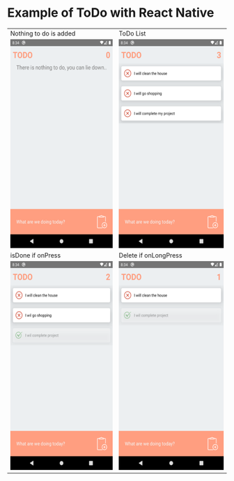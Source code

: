 #  Example of ToDo with React Native

<table>
  <tr>
    <td>Nothing to do is added</td>
     <td>ToDo List</td>
  </tr>
  <tr>
    <td><img src="src/screenshots/noToDo.png" width=270 height=480></td>
    <td><img src="src/screenshots/toDoList.png" width=270 height=480></td>
  </tr>
  <tr>
    <td>isDone if onPress</td>
    <td>Delete if onLongPress</td>
  </tr>
  <tr>
    <td><img src="src/screenshots/onPress.png" width=270 height=480></td>
    <td><img src="src/screenshots/onLongPress.png" width=270 height=480></td>
  </tr>
 </table>

